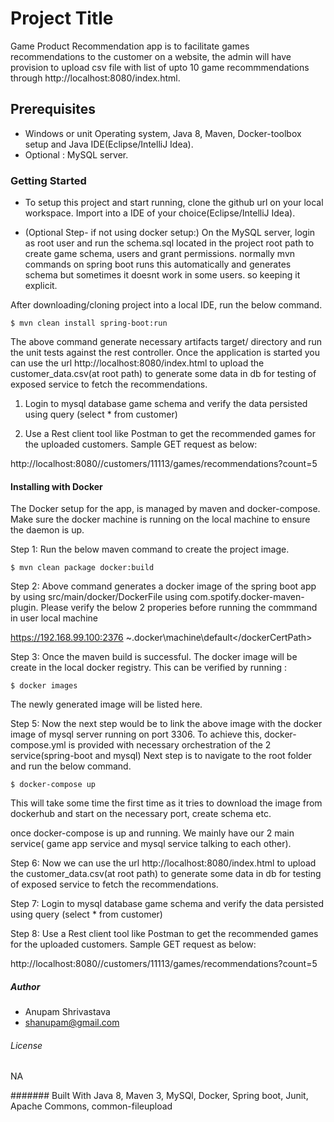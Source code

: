# Project Title 
  Game Product Recommendation app is to facilitate games recommendations to the customer on a website, the admin will have provision to upload csv file with list of upto 10 
  game recommmendations through http://localhost:8080/index.html. 
  
## Prerequisites
   - Windows or unit Operating system, Java 8, Maven, Docker-toolbox setup and Java IDE(Eclipse/IntelliJ Idea).
   - Optional : MySQL server.
   

### Getting Started
   
   - To setup this project and start running, clone the github url on your local workspace. Import into a IDE of your choice(Eclipse/IntelliJ Idea). 
   
   - (Optional Step- if not using docker setup:)  On the MySQL server, login as root user and run the schema.sql located in the project root path to create game schema, users and grant permissions.
      normally mvn commands on spring boot runs this automatically and generates schema but sometimes it doesnt work in some users. so keeping it explicit.
   
   After downloading/cloning project into a local IDE, run the below command.
   
   `$ mvn clean install spring-boot:run`
   
   The above command generate necessary artifacts target/ directory and run the unit tests against the rest controller. 
   Once the application is started you can use the url http://localhost:8080/index.html to upload the customer_data.csv(at root path)
   to generate some data in db for testing of exposed service to fetch the recommendations.
   
   1. Login to mysql database game schema and verify the data persisted using query (select * from customer)
   
   2. Use a Rest client tool like Postman to get the recommended games for the uploaded customers. Sample GET request as below:
   
   http://localhost:8080//customers/11113/games/recommendations?count=5
   
   
#### Installing with Docker
   
   The Docker setup for the app, is managed by maven and docker-compose. Make sure the docker machine is running on the local machine to ensure the daemon is up.
   
   Step 1: Run the below maven command to create the project image. 
    
   `$ mvn clean package docker:build`
   
   Step 2: Above command generates a docker image of the spring boot app by using src/main/docker/DockerFile using com.spotify.docker-maven-plugin. 
   Please verify the below 2 properies before running the commmand in user local machine
   
   <dockerHost>https://192.168.99.100:2376</dockerHost> <!--Docker host of user, you can verify by using docker machine env and modify if required-->
   <dockerCertPath>~\.docker\machine\default\</dockerCertPath> <!--Certificate path as the above url is https-->
    
   Step 3: Once the maven build is successful. The docker image will be create in the local docker registry. This can be verified by running :
   
   `$ docker images`
   
   The newly generated image will be listed here.
   
   Step 5: Now the next step would be to link the above image with the docker image of mysql server running on port 3306. 
   To achieve this, docker-compose.yml is provided with necessary orchestration of the 2 service(spring-boot and mysql)
   Next step is to navigate to the root folder and run the below command. 
   
   `$ docker-compose up`
   
   This will take some time the first time as it tries to download the image from dockerhub and start on the necessary port, create schema etc.
   
   once docker-compose is up and running. We mainly have our 2 main service( game app service and mysql service talking to each other).
   
   Step 6: Now we can use the url http://localhost:8080/index.html to upload the customer_data.csv(at root path)
   to generate some data in db for testing of exposed service to fetch the recommendations.
                 
   Step 7: Login to mysql database game schema and verify the data persisted using query (select * from customer)
                 
   Step 8: Use a Rest client tool like Postman to get the recommended games for the uploaded customers. Sample GET request as below:
                 
   http://localhost:8080//customers/11113/games/recommendations?count=5
   
##### Author

   - Anupam Shrivastava 
   - shanupam@gmail.com

###### License
   NA

####### Built With
   Java 8, Maven 3, MySQl, Docker, Spring boot, Junit, Apache Commons, common-fileupload